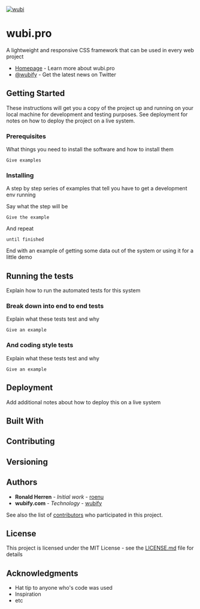 [![wubi](https://cloud.githubusercontent.com/assets/1455096/22741816/c97642b0-ee14-11e6-8aed-a7fd86852cd2.PNG)](http://wubi.pro/)


# wubi.pro
A lightweight and responsive CSS framework that can be used in every web project

* [Homepage](https://wubi.pro) - Learn more about wubi.pro
* [@wubify](https://twitter.com/wubify) - Get the latest news on Twitter

## Getting Started

These instructions will get you a copy of the project up and running on your local machine for development and testing purposes. See deployment for notes on how to deploy the project on a live system.

### Prerequisites

What things you need to install the software and how to install them

```
Give examples
```

### Installing

A step by step series of examples that tell you have to get a development env running

Say what the step will be

```
Give the example
```

And repeat

```
until finished
```

End with an example of getting some data out of the system or using it for a little demo

## Running the tests

Explain how to run the automated tests for this system

### Break down into end to end tests

Explain what these tests test and why

```
Give an example
```

### And coding style tests

Explain what these tests test and why

```
Give an example
```

## Deployment

Add additional notes about how to deploy this on a live system

## Built With



## Contributing


## Versioning

## Authors

* **Ronald Herren** - *Initial work* - [roenu](https://github.com/roenu)
* **wubify.com** - *Technology* - [wubify](https://github.com/wubify)

See also the list of [contributors](https://github.com/wubify/wubi.pro/contributors) who participated in this project.

## License

This project is licensed under the MIT License - see the [LICENSE.md](LICENSE.md) file for details

## Acknowledgments

* Hat tip to anyone who's code was used
* Inspiration
* etc
